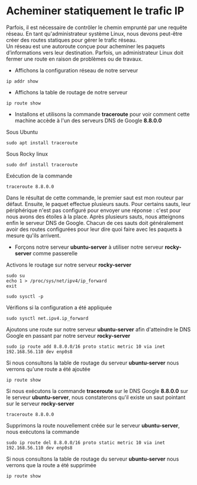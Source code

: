 # Acheminer statiquement le trafic IP

Parfois, il est nécessaire de contrôler le chemin emprunté par une requête réseau. En tant qu'administrateur système Linux, nous devons peut-être créer des routes statiques pour gérer le trafic réseau. <br>
Un réseau est une autoroute conçue pour acheminer les paquets d’informations vers leur destination. Parfois, un administrateur Linux doit fermer une route en raison de problèmes ou de travaux.

- Affichons la configuration réseau de notre serveur

```
ip addr show
```

- Affichons la table de routage de notre serveur

```
ip route show
```

- Installons et utilisons la commande **traceroute** pour voir comment cette machine accède à l'un des serveurs DNS de Google **8.8.0.0**

Sous Ubuntu

```
sudo apt install traceroute
```

Sous Rocky linux

```
sudo dnf install traceroute
```

Exécution de la commande

```
traceroute 8.8.0.0
```

Dans le résultat de cette commande, le premier saut est mon routeur par défaut. Ensuite, le paquet effectue plusieurs sauts. Pour certains sauts, leur périphérique n'est pas configuré pour envoyer une réponse : c'est pour nous avons des étoiles à la place. Après plusieurs sauts, nous atteignons enfin le serveur DNS de Google. Chacun de ces sauts doit généralement avoir des routes configurées pour leur dire quoi faire avec les paquets à mesure qu'ils arrivent.

- Forçons notre serveur **ubuntu-server** à utiliser notre serveur **rocky-server** comme passerelle

Activons le routage sur notre serveur **rocky-server**

```
sudo su
echo 1 > /proc/sys/net/ipv4/ip_forward
exit
```

```
sudo sysctl -p
```

Vérifions si la configuration a été appliquée

```
sudo sysctl net.ipv4.ip_forward
```

Ajoutons une route sur notre serveur **ubuntu-server** afin d'atteindre le DNS Google en passant par notre serveur **rocky-server**

```
sudo ip route add 8.8.0.0/16 proto static metric 10 via inet 192.168.56.110 dev enp0s8
```

Si nous consultons la table de routage du serveur **ubuntu-server** nous verrons qu'une route a été ajoutée

```
ip route show
```

Si nous exécutons la commande **traceroute** sur le DNS Google **8.8.0.0** sur le serveur **ubuntu-server**, nous constaterons qu'il existe un saut pointant sur le serveur **rocky-server**

```
traceroute 8.8.0.0
```

Supprimons la route nouvellement créée sur le serveur **ubuntu-server**, nous exécutons la commande

```
sudo ip route del 8.8.0.0/16 proto static metric 10 via inet 192.168.56.110 dev enp0s8
```

Si nous consultons la table de routage du serveur **ubuntu-server** nous verrons que la route a été supprimée

```
ip route show
```